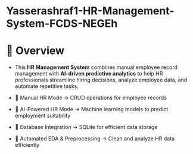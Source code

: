 # Yasserashraf1-HR-Management-System-FCDS-NEGEh
# 📌 Overview
* This **HR Management System** combines manual employee record management with **AI-driven predictive analytics** to help HR professionals streamline hiring decisions, analyze employee data, and automate repetitive tasks.

* 🔹 Manual HR Mode → CRUD operations for employee records
* 🔹 AI-Powered HR Mode → Machine learning models to predict employment suitability
* 🔹 Database Integration → SQLite for efficient data storage
* 🔹 Automated EDA & Preprocessing → Clean and analyze HR data efficiently
